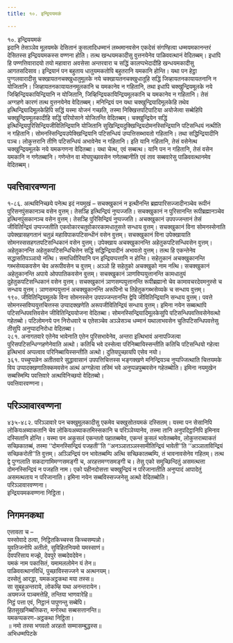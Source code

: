 ```yaml
---
title: १०. इन्द्रिययमकं

---
```

१०. इन्द्रिययमकं  
इदानि तेसञ्ञेव मूलयमके देसितानं कुसलादिधम्मानं लब्भमानवसेन एकदेसं संगण्हित्वा धम्मयमकानन्तरं देसितस्स इन्द्रिययमकस्स वण्णना होति। तत्थ खन्धयमकादीसु वुत्तनयेनेव पाळिववत्थानं वेदितब्बम्। इधापि हि पण्णत्तिवारादयो तयो महावारा अवसेसा अन्तरवारा च सद्धिं कालप्पभेदादीहि खन्धयमकादीसु आगतसदिसाव। इन्द्रियानं पन बहुताय धातुयमकतोपि बहुतरानि यमकानि होन्ति। यथा पन हेट्ठा पुग्गलवारादीसु चक्खायतनचक्खुधातुमूलके नये चक्खायतनचक्खुधातूहि सद्धिं जिव्हायतनकायायतनानि न योजितानि। जिव्हायतनकायायतनमूलकानि च यमकानेव न गहितानि, तथा इधापि चक्खुन्द्रियमूलके नये जिव्हिन्द्रियकायिन्द्रियानि न योजितानि, जिव्हिन्द्रियकायिन्द्रियमूलकानि च यमकानेव न गहितानि। तेसं अग्गहणे कारणं तत्थ वुत्तनयेनेव वेदितब्बम्। मनिन्द्रियं पन यथा चक्खुन्द्रियादिमूलकेहि तथेव इत्थिन्द्रियादिमूलकेहिपि सद्धिं यस्मा योजनं गच्छति, तस्मा निक्खित्तपटिपाटिया अयोजेत्वा सब्बेहिपि चक्खुन्द्रियमूलकादीहि सद्धिं परियोसाने योजितन्ति वेदितब्बम्। चक्खुन्द्रियेन सद्धिं इत्थिन्द्रियपुरिसिन्द्रियजीवितिन्द्रियानि योजितानि सुखिन्द्रियदुक्खिन्द्रियदोमनस्सिन्द्रियानि पटिसन्धियं नत्थीति न गहितानि। सोमनस्सिन्द्रियउपेक्खिन्द्रियानि पटिसन्धियं उप्पत्तिसब्भावतो गहितानि। तथा सद्धिन्द्रियादीनि पञ्च। लोकुत्तरानि तीणि पटिसन्धियं अभावेनेव न गहितानि। इति यानि गहितानि, तेसं वसेनेत्थ चक्खुन्द्रियमूलके नये यमकगणना वेदितब्बा। यथा चेत्थ, एवं सब्बत्थ। यानि पन न गहितानि, तेसं वसेन यमकानि न गणेतब्बानि। गणेन्तेन वा मोघपुच्छावसेन गणेतब्बानीति एवं ताव सब्बवारेसु पाळिववत्थानमेव वेदितब्बम्।  


## पवत्तिवारवण्णना

१-८६. अत्थविनिच्छये पनेत्थ इदं नयमुखं – सचक्खुकानं न इत्थीनन्ति ब्रह्मपारिसज्जादीनञ्चेव रूपीनं पुरिसनपुंसकानञ्च वसेन वुत्तम्। तेसञ्हि इत्थिन्द्रियं नुप्पज्जति। सचक्खुकानं न पुरिसानन्ति रूपीब्रह्मानञ्चेव इत्थिनपुंसकानञ्च वसेन वुत्तम्। तेसञ्हि पुरिसिन्द्रियं नुप्पज्जति। अचक्खुकानं उपपज्जन्तानं तेसं जीवितिन्द्रियं उप्पज्जतीति एकवोकारचतुवोकारकामधातुसत्ते सन्धाय वुत्तम्। सचक्खुकानं विना सोमनस्सेनाति उपेक्खासहगतानं चतुन्नं महाविपाकपटिसन्धीनं वसेन वुत्तम्। सचक्खुकानं विना उपेक्खायाति सोमनस्ससहगतपटिसन्धिकानं वसेन वुत्तम्। उपेक्खाय अचक्खुकानन्ति अहेतुकपटिसन्धिवसेन वुत्तम्। अहेतुकानन्ति अहेतुकपटिसन्धिचित्तेन सद्धिं सद्धिन्द्रियादीनं अभावतो वुत्तम्। तत्थ हि एकन्तेनेव सद्धासतिपञ्ञायो नत्थि। समाधिवीरियानि पन इन्द्रियप्पत्तानि न होन्ति। सहेतुकानं अचक्खुकानन्ति गब्भसेय्यकवसेन चेव अरूपीवसेन च वुत्तम्। अञ्ञो हि सहेतुको अचक्खुको नाम नत्थि। सचक्खुकानं अहेतुकानन्ति अपाये ओपपातिकवसेन वुत्तम्। सचक्खुकानं ञाणविप्पयुत्तानन्ति कामधातुयं दुहेतुकपटिसन्धिकानं वसेन वुत्तम्। सचक्खुकानं ञाणसम्पयुत्तानन्ति रूपीब्रह्मानो चेव कामावचरदेवमनुस्से च सन्धाय वुत्तम्। ञाणसम्पयुत्तानं अचक्खुकानन्ति अरूपिनो च तिहेतुकगब्भसेय्यके च सन्धाय वुत्तम्।  
१९०. जीवितिन्द्रियमूलके विना सोमनस्सेन उपपज्जन्तानन्ति द्वेपि जीवितिन्द्रियानि सन्धाय वुत्तम्। पवत्ते सोमनस्सविप्पयुत्तचित्तस्स उप्पादक्खणेति अरूपजीवितिन्द्रियं सन्धाय वुत्तम्। इमिना नयेन सब्बत्थापि पटिसन्धिपवत्तिवसेन जीवितिन्द्रिययोजना वेदितब्बा। सोमनस्सिन्द्रियादिमूलकेसुपि पटिसन्धिपवत्तिवसेनेवत्थो गहेतब्बो। पटिलोमनये पन निरोधवारे च एतेसञ्चेव अञ्ञेसञ्च धम्मानं यथालाभवसेन चुतिपटिसन्धिपवत्तेसु तीसुपि अनुप्पादनिरोधा वेदितब्बा।  
२८१. अनागतवारे एतेनेव भावेनाति एतेन पुरिसभावेनेव, अन्तरा इत्थिभावं अनापज्जित्वा पुरिसपटिसन्धिग्गहणेनेवाति अत्थो। कतिचि भवे दस्सेत्वा परिनिब्बायिस्सन्तीति कतिचि पटिसन्धियो गहेत्वा इत्थिभावं अप्पत्वाव परिनिब्बायिस्सन्तीति अत्थो। दुतियपुच्छायपि एसेव नयो।  
३६१. पच्चुप्पन्नेन अतीतवारे सुद्धावासानं उपपत्तिचित्तस्स भङ्गक्खणे मनिन्द्रियञ्च नुप्पज्जित्थाति चित्तयमके विय उप्पादक्खणातिक्कमवसेन अत्थं अग्गहेत्वा तस्मिं भवे अनुप्पन्नपुब्बवसेन गहेतब्बोति। इमिना नयमुखेन सब्बस्मिम्पि पवत्तिवारे अत्थविनिच्छयो वेदितब्बो।  
पवत्तिवारवण्णना।  


## परिञ्ञावारवण्णना

४३५-४८२. परिञ्ञावारे पन चक्खुमूलकादीसु एकमेव चक्खुसोतयमकं दस्सितम्। यस्मा पन सेसानिपि लोकियअब्याकतानि चेव लोकियअब्याकतमिस्सकानि च परिञ्ञेय्यानेव, तस्मा तानि अनुपदिट्ठानिपि इमिनाव दस्सितानि होन्ति। यस्मा पन अकुसलं एकन्ततो पहातब्बमेव, एकन्तं कुसलं भावेतब्बमेव, लोकुत्तराब्याकतं सच्छिकातब्बं, तस्मा ‘‘दोमनस्सिन्द्रियं पजहती’’ति ‘‘अनञ्ञातञ्ञस्सामीतिन्द्रियं भावेती’’ति ‘‘अञ्ञाताविन्द्रियं सच्छिकरोती’’ति वुत्तम्। अञ्ञिन्द्रियं पन भावेतब्बम्पि अत्थि सच्छिकातब्बम्पि, तं भावनावसेनेव गहितम्। तत्थ द्वे पुग्गलाति सकदागामिमग्गसमङ्गी च, अरहत्तमग्गसमङ्गी च। तेसु एको समुच्छिन्दितुं असमत्थत्ता दोमनस्सिन्द्रियं न पजहति नाम। एको पहीनदोसत्ता चक्खुन्द्रियं न परिजानातीति अनुप्पादं आपादेतुं असमत्थताय न परिजानाति। इमिना नयेन सब्बविस्सज्जनेसु अत्थो वेदितब्बोति।  
परिञ्ञावारवण्णना।  
इन्द्रिययमकवण्णना निट्ठिता।  


## निगमनकथा

एत्तावता च –  
यस्सोवादे ठत्वा, निट्ठितकिच्चस्स किच्चसम्पन्नो।  
युवतिजनोपि अतीतो, सुविहितनियमो यमस्साणं॥  
देवपरिसाय मज्झे, देवपुरे सब्बदेवदेवेन।  
यमकं नाम पकासितं, यमामललोमेन यं तेन॥  
पाळिववत्थानविधिं, पुच्छाविस्सज्जने च अत्थनयम्।  
दस्सेतुं आरद्धा, यमकअट्ठकथा मया तस्स॥  
सा सुबहुअन्तराये, लोकम्हि यथा अनन्तरायेन।  
अयमज्ज पञ्चमत्तेहि, तन्तिया भाणवारेहि॥  
निट्ठं पत्ता एवं, निट्ठानं पापुणन्तु सब्बेपि।  
हितसुखनिब्बत्तिकरा, मनोरथा सब्बसत्तानन्ति॥  
यमकप्पकरण-अट्ठकथा निट्ठिता।  
॥ नमो तस्स भगवतो अरहतो सम्मासम्बुद्धस्स॥  
अभिधम्मपिटके  
